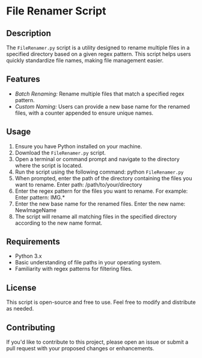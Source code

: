 # File Renamer Script
## Description
The `FileRenamer.py` script is a utility designed to rename multiple files in a specified directory based on a given regex pattern. This script helps users quickly standardize file names, making file management easier.
## Features
- *Batch Renaming:* Rename multiple files that match a specified regex pattern.
- *Custom Naming:* Users can provide a new base name for the renamed files, with a counter appended to ensure unique names.
## Usage
1. Ensure you have Python installed on your machine.
2. Download the `FileRenamer.py` script.
3. Open a terminal or command prompt and navigate to the directory where the script is located.
4. Run the script using the following command:
python `FileRenamer.py`
5. When prompted, enter the path of the directory containing the files you want to rename.
Enter path: /path/to/your/directory
6. Enter the regex pattern for the files you want to rename. For example:
Enter pattern: IMG.*
7. Enter the new base name for the renamed files.
Enter the new name: NewImageName
8. The script will rename all matching files in the specified directory according to the new name format.
## Requirements
- Python 3.x
- Basic understanding of file paths in your operating system.
- Familiarity with regex patterns for filtering files.
## License
This script is open-source and free to use. Feel free to modify and distribute as needed.
## Contributing
If you'd like to contribute to this project, please open an issue or submit a pull request with your proposed changes or enhancements.